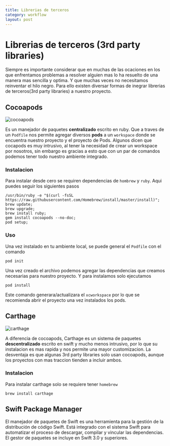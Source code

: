 ```yaml
---
title: Librerias de terceros
category: workflow
layout: post
---
```


# Librerias de terceros (3rd party libraries)

Siempre es importante considerar que en muchas de las ocaciones en los que enfrentamos problemas a resolver alguien mas lo ha resuelto de una manera mas sencilla y optima. Y que muchas veces no necesitamos reinventar el hilo negro. Para ello existen diversar formas de inegrar librerias de terceros(3rd party libraries) a nuestro proyecto.

## Cocoapods
![cocoapods](https://user-images.githubusercontent.com/214138/31425761-36d45884-ae26-11e7-8d41-7420eaf6e456.png)

Es un manejador de paquetes **centralizado** escrito en ruby. Que a traves de un `Podfile` nos permite agregar diversos **pods** a un `workspace` donde se encuentra nuestro proyecto y el proyecto de Pods. Algunos dicen que cocapods es muy intrusivo, al tener la necesidad de crear un workspace por nosotros, sin embargo es gracias a esto que con un par de comandos podemos tener todo nuestro ambiente integrado.

### Instalacion

Para instalar desde cero se requiren dependencias de `hombrew` y `ruby`. Aqui puedes seguir los siguientes pasos

```shell
/usr/bin/ruby -e "$(curl -fsSL https://raw.githubusercontent.com/Homebrew/install/master/install)";
brew update;
brew upgrade;
brew install ruby;
gem install cocoapods --no-doc;
pod setup;
```

### Uso
Una vez instalado en tu ambiente local, se puede general el `Podfile` con el comando

```shell
pod init
```

Una vez creado el archivo podemos agregar las dependencias que creamos necesarias para nuestro proyecto. Y para instalamos solo ejecutamos

```shell
pod install
```

Este comando generara/actualizara el `xcworkspace` por lo que se recomienda abrir el proyecto una vez instalados los pods.

## Carthage
![carthage](https://user-images.githubusercontent.com/214138/31425812-70ca6466-ae26-11e7-8f90-57a7b11b3147.png)


A diferencia de cocoapods, Carthage es un sistema de paquetes **descentralizado** escrito en swift y mucho menos intrusivo, por lo que su instalacion es mas rapida y nos permite una mayor customizacion. La desventaja es que algunas 3rd party libraries solo usan cocoapods, aunque los proyectos con mas traccion tienden a incluir ambos.

### Instalacion

Para instalar carthage solo se requiere tener `homebrew`

```shell
brew install carthage
```

## Swift Package Manager

El manejador de paquetes de Swift es una herramienta para la gestión de la distribución de código Swift. Está integrado con el sistema Swift para automatizar el proceso de descargar, compilar y vincular las dependencias. El gestor de paquetes se incluye en Swift 3.0 y superiores.
